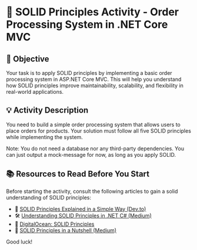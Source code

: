 # 🚀 SOLID Principles Activity - Order Processing System in .NET Core MVC

## 📝 Objective
Your task is to apply SOLID principles by implementing a basic order processing system in ASP.NET Core MVC. This will help you understand how SOLID principles improve maintainability, scalability, and flexibility in real-world applications.

## 💡 Activity Description
You need to build a simple order processing system that allows users to place orders for products. Your solution must follow all five SOLID principles while implementing the system.

Note: You do not need a database nor any third-party dependencies. You can just output a mock-message for now, as long as you apply SOLID.

## 📚 Resources to Read Before You Start
Before starting the activity, consult the following articles to gain a solid understanding of SOLID principles:
- 📜 [SOLID Principles Explained in a Simple Way (Dev.to)](https://dev.to/narmidm/solid-principles-explained-in-a-simple-way-with-real-life-examples-4lb1)
- 🛠️ [Understanding SOLID Principles in .NET C# (Medium)](https://medium.com/@jeslurrahman/understanding-solid-principles-in-net-c-a-practical-guide-with-code-examples-2e759010974e)
- 🎯 [DigitalOcean: SOLID Principles](https://www.digitalocean.com/community/conceptual-articles/s-o-l-i-d-the-first-five-principles-of-object-oriented-design)
- 🚀 [SOLID Principles in a Nutshell (Medium)](https://medium.com/@mazraara/solid-principles-in-a-nutshell-9a8b5ef583bd)

Good luck!
